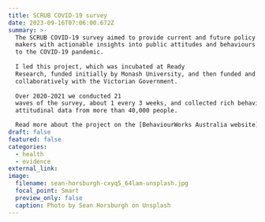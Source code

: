 ```yaml
---
title: SCRUB COVID-19 survey
date: 2023-09-16T07:06:00.672Z
summary: >-
  The SCRUB COVID-19 survey aimed to provide current and future policy
  makers with actionable insights into public attitudes and behaviours relating
  to the COVID-19 pandemic. 
  
  I led this project, which was incubated at Ready
  Research, funded initially by Monash University, and then funded and conducted
  collaboratively with the Victorian Government. 
  
  Over 2020-2021 we conducted 21
  waves of the survey, about 1 every 3 weeks, and collected rich behavioural and
  attitudinal data from more than 40,000 people.

  Read more about the project on the [BehaviourWorks Australia website](https://www.behaviourworksaustralia.org/major-projects/covid-19-scrub-study)
draft: false
featured: false
categories:
  - health
  - evidence
external_link: 
image:
  filename: sean-horsburgh-cxyq5_64lam-unsplash.jpg
  focal_point: Smart
  preview_only: false
  caption: Photo by Sean Horsburgh on Unsplash
---
```

